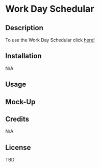 # Work Day Schedular

## Description



To use the Work Day Schedular click [here!](https://prich57.github.io/work-day-schedular/)

## Installation

N/A

## Usage



## Mock-Up



## Credits

N/A

## License

TBD